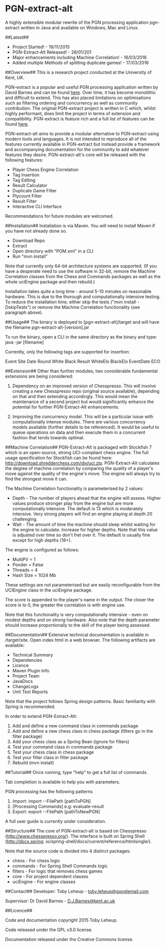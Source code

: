 # PGN-extract-alt
A highly extensible modular rewrite of the PGN processing application pgn-extract written in Java and available on Windows, Mac and Linux.

##Latest##
 <ul>
 	<li>Project Started! - 19/11/2015</li>
 	<li>PGN-Extract-Alt Released! - 28/01/201</li>
 	<li>Major enhancements including Machine Correlation! - 16/03/2016</li>
 	<li>Added multiple Methods of splitting duplicate games! - 17/03/2016</li>
 </ul>

##Overview##
This is a research project conducted at the University of Kent, UK.

PGN-extract is a popular and useful PGN processing application written by David Barnes and can be found <a href="https://www.cs.kent.ac.uk/people/staff/djb/pgn-extract/">here</a>. Over time, it has become monolithic and difficult to extend. This has also placed limitations on optimisations such as filtering ordering and concurrency as well as community contribution. The original PGN-extract project is written in C which, whilst highly performant, does limit the project in terms of extension and compatibility. PGN-extract is feature rich and a full list of features can be found <a href="https://www.cs.kent.ac.uk/people/staff/djb/pgn-extract/help.html">here</a>.

PGN-extract-alt aims to provide a modular alternative to PGN-extract using modern tools and languages. It is not intended to reproduce all of the features currently available in PGN-extract but instead provide a framework and accompanying documentation for the community to add whatever features they desire. PGN-extract-alt's core will be released with the following features:

<ul>
	<li>Player Chess Engine Correlation</li>
	<li>Tag Insertion</li>
	<li>Tag Editing</li>
	<li>Result Calculator</li>
	<li>Duplicate Game Filter</li>
	<li>Plycount Filter</li>
	<li>Result Filter</li>
	<li>Interactive CLI Interface</li>
</ul>

Recommendations for future modules are welcomed. 

##Installation##
Installation is via Maven. You will need to install Maven if you have not already done so.

* Download Repo
* Extract
* Open directory with "POM.xml" in a CLI
* Run "mvn install"

Note that currently only 64-bit architecture systems are supported. (If you have a desperate need to use the software in 32-bit, 
remove the Machine Correlation classes from the Chess and Commands packages as well as the whole uciEngine package and then rebuild.)

Installation takes quite a long time - around 5-10 minutes on reasonable hardware. This is due to the thorough and computationally intensive 
testing. To reduce the installation time, either skip the tests ("mvn install -DskipTests") or remove the Machine Correlation functionality (see 
paragraph above).

##Usage##
The binary is deployed to [pgn-extract-alt]/target and will have the filename pgn-extract-alt-[version].jar

To run the binary, open a CLI in the same directory as the binary and type: java -jar [filename]

Currently, only the following tags are supported for insertion:

Event
Site
Date
Round
White
Black
Result
WhiteElo
BlackElo
EventDate
ECO

##Extension##
Other than further modules, two considerable fundamental extensions are being considered:

1. Dependency on an improved version of Chesspresso. This will involve creating a new Chesspresso repo (original source available), depending on that and then extending accordingly. This would mean the maintenance of a second project but would significantly enhance the potential for further PGN-Extract-Alt enhancements.

2. Improving the concurrency model. This will be a particular issue with computationally intense modules. There are various concurrency models available (further details to be referenced). It would be useful to queue operations on data and then execute them in a concurrent fashion that tends towards optimal.

##Machine Correlation##
PGN-Extract-Alt is packaged with Stockfish 7 which is an open-source, strong UCI-compliant chess engine. The full usage specification for Stockfish
 can be found here: http://download.shredderchess.com/div/uci.zip. PGN-Extract-Alt calculates the degree of machine correlation by comparing the 
 quality of a player's move against the quality of the engine's move. The engine will always try to find the strongest move it can.
 
The Machine Correlation functionality is parameterised by 2 values:
 
 * Depth - The number of players ahead that the engine will assess. Higher values produce stronger play from the engine but are more 
 computationally intensive. The default is 13 which is moderately intensive. Very strong players will find an engine playing at depth 20 challenging.
 * Wait - The amount of time the machine should sleep whilst waiting for the engine to calculate. Increase for higher depths. Note that this value 
 is adjusted over time so don't fret over it. The default is usually fine except for high depths (18+).
 
The engine is configured as follows:

* MultiPV = 1
* Ponder = False
* Threads = 4
* Hash Size = 1024 Mb
	
These settings are not parameterised but are easily reconfigurable from the UCIEngine class in the uciEngine package.

The score is appended to the player's name in the output. The closer the score is to 0, the greater the correlation is with engine use.

Note that this functionality is very computationally intensive - even on modest depths and on strong hardware. Also note that the depth parameter 
should increase proportionally to the skill of the player being assessed. 

##Documentation##
Extensive technical documentation is available in <pgn-extract-alt>/target/site. Open index.html in a web browser. The following artifacts are 
available:
 
 * Technical Summary
 * Dependencies
 * Licence
 * Maven Plugin Info
 * Project Team
 * JavaDocs
 * ChangeLogs
 * Unit Test Reports
 
Note that the project follows Spring design patterns. Basic familiarity with Spring is recommended.

In order to extend PGN-Extract-Alt:

1. Add and define a new command class in commands package
2. Add and define a new chess class in chess package (filters go in the filter package)
3. Add your chess class as a Spring Bean (ignore for filters)
4. Test your command class in commands package
5. Test your chess class in chess package
6. Test your filter class in filter package
6. Rebuild (mvn install)
 
##Tutorial##
Once running, type "help" to get a full list of commands.

Tab completion is available to help you with parameters.

PGN processing has the following patterns

1. Import: import --FilePath [pathToPGN]
2. [Processing Commands] e.g: evaluate-result
3. Export: export --FilePath [pathToNewPGN]

A full user guide is currently under consideration.

##Structure##
The core of PGN-extract-alt is based on Chesspresso (http://www.chesspresso.org/). The interface is built on Spring Shell (http://docs.spring
.io/spring-shell/docs/current/reference/htmlsingle/).

Note that the source code is divided into 4 distinct packages:

* chess - For chess logic
* commands - For Spring Shell Commands logic
* filters - For logic that removes chess games
* core - For project dependent classes
* uciEngine - For engine classes

##Contact##
Developer: Toby Leheup - toby.leheup@googlemail.com

Supervisor: Dr David Barnes - D.J.Barnes@kent.ac.uk

##Licence##

Code and documentation copyright 2015 Toby Leheup.

Code released under the GPL v3.0 license.

Documentation released under the Creative Commons license.
